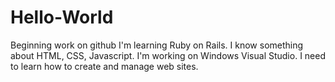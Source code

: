 # Hello-World
Beginning work on github
I'm learning Ruby on Rails. I know something about HTML, CSS, Javascript. I'm working on Windows Visual Studio.
I need to learn how to create and manage web sites.
